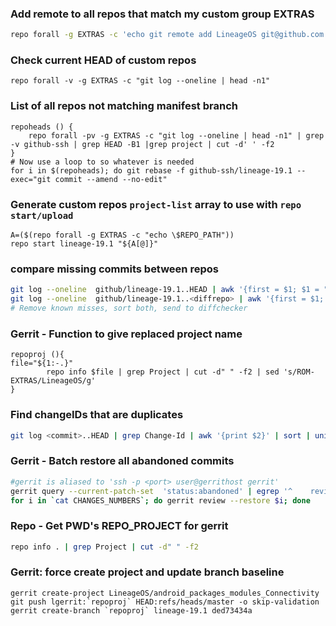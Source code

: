### Add remote to all repos that match my custom group EXTRAS
```bash
repo forall -g EXTRAS -c 'echo git remote add LineageOS git@github.com:$(echo ${REPO_PROJECT} | sed "s|ROM-EXTRAS|LineageOS|g;")'
```
### Check current HEAD of custom repos
```
repo forall -v -g EXTRAS -c "git log --oneline | head -n1"
```
### List of all repos not matching manifest branch
```
repoheads () {
    repo forall -pv -g EXTRAS -c "git log --oneline | head -n1" | grep -v github-ssh | grep HEAD -B1 |grep project | cut -d' ' -f2
}
# Now use a loop to so whatever is needed
for i in $(repoheads); do git rebase -f github-ssh/lineage-19.1 --exec="git commit --amend --no-edit"
```
### Generate custom repos `project-list` array to use with `repo start/upload`
```
A=($(repo forall -g EXTRAS -c "echo \$REPO_PATH"))
repo start lineage-19.1 "${A[@]}"
```
### compare missing commits between repos

```bash
git log --oneline  github/lineage-19.1..HEAD | awk '{first = $1; $1 = ""; print $0, "#", first; }'
git log --oneline  github/lineage-19.1..<diffrepo> | awk '{first = $1; $1 = ""; print $0, "#", first; }'
# Remove known misses, sort both, send to diffchecker
```
### Gerrit - Function to give replaced project name
```
repoproj (){
file="${1:-.}"
        repo info $file | grep Project | cut -d" " -f2 | sed 's/ROM-EXTRAS/LineageOS/g'
}
```
### Find changeIDs that are duplicates
```bash
git log <commit>..HEAD | grep Change-Id | awk '{print $2}' | sort | uniq -d
```
### Gerrit - Batch restore all abandoned commits
```bash
#gerrit is aliased to 'ssh -p <port> user@gerrithost gerrit'
gerrit query --current-patch-set  'status:abandoned' | egrep '^    revision' | awk '{print $2}' > CHANGES_NUMBERS
for i in `cat CHANGES_NUMBERS`; do gerrit review --restore $i; done
 ```
### Repo - Get PWD's REPO_PROJECT for gerrit
```bash
repo info . | grep Project | cut -d" " -f2
```
### Gerrit: force create project and update branch baseline
```
gerrit create-project LineageOS/android_packages_modules_Connectivity
git push lgerrit:`repoproj` HEAD:refs/heads/master -o skip-validation
gerrit create-branch `repoproj` lineage-19.1 ded73434a
```
